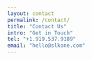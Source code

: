 ```yaml
---
layout: contact
permalink: /contact/
title: "Contact Us"
intro: "Get in Touch"
tel: "+1.919.537.9189"
email: "hello@slkone.com"
---
```

